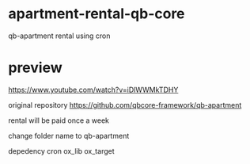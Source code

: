 # apartment-rental-qb-core
qb-apartment rental using cron

# preview

https://www.youtube.com/watch?v=iDlWWMkTDHY

original repository https://github.com/qbcore-framework/qb-apartment

rental will be paid once a week

change folder name to qb-apartment

depedency
cron
ox_lib
ox_target
